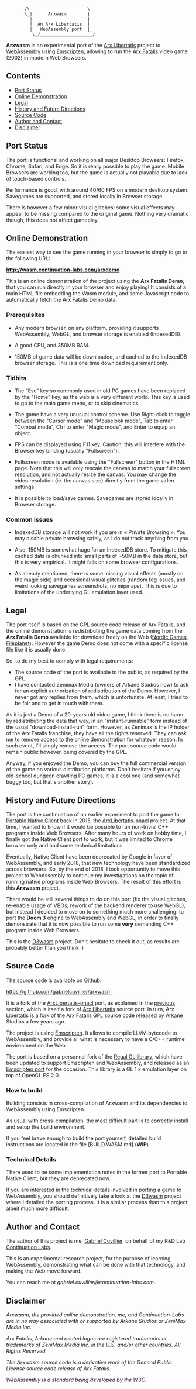             _______________________
           /\                      \
           \_|      Arxwasm        |
             |                     |
             |  An Arx Libertatis  |
             |   WebAssembly port  |_
              \_/____________________/


__Arxwasm__ is an experimental port of the [Arx Libertatis](http://arx-libertatis.org/) project to [WebAssembly](https://emscripten.org/) 
using [Emscripten](https://emscripten.org/), allowing to run the [Arx Fatalis](https://en.wikipedia.org/wiki/Arx_Fatalis) 
video game (2002) in modern Web Browsers.

## Contents

* [Port Status](#port-status)
* [Online Demonstration](#online-demonstration)
* [Legal](#legal)
* [History and Future Directions](#history-and-future-directions)
* [Source Code](#source-code)
* [Author and Contact](#author-and-contact)
* [Disclaimer](#disclaimer)

## Port Status

The port is functional and working on all major Desktop Browsers: Firefox, Chrome, Safari, and Edge. So it is really 
possible to play the game. Mobile Browsers are working too, but the game is actually not playable due to lack of 
touch-based controls.

Performance is good, with around 40/60 FPS on a modern desktop system. Savegames are supported, and stored locally in 
Browser storage.

There is however a few minor visual glitches: some visual effects may appear to be missing compared to the original game. 
Nothing very dramatic though, this does not affect gameplay.

## Online Demonstration

The easiest way to see the game running in your browser is simply to go to the following URL:

__http://wasm.continuation-labs.com/arxdemo__

This is an online demonstration of the project using the __Arx Fatalis Demo__, that you can run directly in your 
browser and enjoy playing! It consists of a main HTML file embedding the Wasm module, and some Javascript code to 
automatically fetch the Arx Fatalis Demo data.

### Prerequisites

- Any modern browser, on any platform, providing it supports WebAssembly, WebGL, and browser storage is enabled (IndexedDB).

- A good CPU, and 350MB RAM.

- 150MB of game data will be downloaded, and cached to the IndexedDB browser storage. This is a one time download 
requirement only.

### Tidbits

- The “Esc” key so commonly used in old PC games have been replaced by the "Home" key, as the web is a very different 
world. This key is used to go to the main game menu, or to skip cinematics.

- The game have a very unusual control scheme. Use Right-click to toggle between the "Cursor mode" and "Mouselook mode",
Tab to enter "Combat mode", Ctrl to enter "Magic mode", and Enter to equip an object.

- FPS can be displayed using F11 key. Caution: this will interfere with the Browser key binding (usually "Fullscreen").
	
- Fullscreen mode is available using the "Fullscreen" button in the HTML page. Note that this will only rescale the 
canvas to match your fullscreen resolution, and not actually resize the canvas. You may change the video resolution 
(ie. the canvas size) directly from the game video settings. 

- It is possible to load/save games. Savegames are stored locally in Browser storage.

### Common issues

- IndexedDB storage will not work if you are in « Private Browsing ». You may disable private browsing safely, 
as I do not track anything from you. 

- Also, 150MB is somewhat huge for an IndexedDB store. To mitigate this, cached data is chunked into small parts of 
~50MB in the data store, but this is very empirical. It might fails on some browser configurations.

- As already mentioned, there is some missing visual effects (mostly on the magic side) and occasional visual glitches 
(random fog issues, and weird looking savegames screenshots, no mipmaps). This is due to limitations of the underlying 
GL emulation layer used.

## Legal

The port itself is based on the GPL source code release of Arx Fatalis, and the online demonstration is redistributing 
the game data coming from the __Arx Fatalis Demo__ available for download freely on the Web ([Nordic Games](https://ds.thqnordic.com/arxfatalis/), 
[Fileplanet](https://www.fileplanet.com/archive/p-3356/Arx-Fatalis-Demo-English-Updated)). However the game Demo does 
not come with a specific license file like it is usually done.

So, to do my best to comply with legal requirements:

- The source code of the port is available to the public, as required by the GPL.
- I have contacted Zenimax Media (owners of Arkane Studios now) to ask for an explicit authorization of redistribution 
of the Demo. However, I never got any replies from them, which is unfortunate. At least, I tried to be fair and to get 
in touch with them. 

As it is just a Demo of a 20-years old video game, I think there is no harm by redistributing the data that way, 
in an "instant-runnable" form instead of the usual "download-install-run" form. However, as Zenimax is the IP 
holder of the Arx Fatalis franchise, they have all the rights reserved. They can ask me to remove access to the online 
demonstration for whatever reason. In such event, I'll simply remove the access. The port source code would remain 
public however, being covered by the GPL.

Anyway, if you enjoyed the Demo, you can buy the full commercial version of the game on various distribution platforms.
Don't hesitate if you enjoy old-school dungeon crawling PC games, it is a cool one (and somewhat buggy too, but that's 
another story). 

## History and Future Directions

The port is the continuation of an earlier experiment to port the game to [Portable Native Client](https://developer.chrome.com/native-client)
back in 2015, the [ArxLibertatis-pnacl](https://github.com/gabrielcuvillier/ArxLibertatis-pnacl) project. 
At that time, I wanted to know if it would be possible to run non-trivial C++ programs inside Web Browsers. After many 
hours of work on hobby time, I finally got the Native Client port to work, but it was limited to Chrome browser only 
and had some technical limitations. 

Eventually, Native Client have been deprecated by Google in favor of WebAssembly, and early 2018, that new technology 
have been standardized across browsers. So, by the end of 2018, I took opportunity to move this project to WebAssembly 
to continue my investigations on the topic of running native programs inside Web Browsers. The result of this effort is 
this __Arxwasm__ project.

There would be still several things to do on this port (fix the visual glitches, re-enable usage of VBOs, 
rework of the backend renderer to use WebGL), but instead I decided to move on to something much more challenging: 
to port the __Doom 3__ engine to WebAssembly and WebGL, in order to finally demonstrate that it is now possible to run 
some __very__ demanding C++ program inside Web Browsers.

This is the [D3wasm](http://continuation-labs.com/projects/d3wasm) project. Don't hesitate to check it out, as results 
are probably better than you think :) 

## Source Code

The source code is available on Github:

https://github.com/gabrielcuvillier/arxwasm

It is a fork of the [ArxLibertatis-pnacl](https://github.com/gabrielcuvillier/ArxLibertatis-pnacl) port, as explained in 
the [previous](#history-and-future-directions) section, which is itself a fork of [Arx Libertatis](http://arx-libertatis.org) source 
port. In turn, Arx Libertatis is a fork of the Arx Fatalis GPL source code released by Arkane Studios a few years ago.

The project is using [Emscripten](https://emscripten.org). It allows to compile LLVM bytecode to WebAssembly, and 
provide all what is necessary to have a C/C++ runtime environment on the Web. 

The port is based on a personnal fork of the [Regal GL library](https://github.com/gabrielcuvillier/regal-emscripten-fixes), which 
have been updated to support Emscripten and WebAssembly, and released as an [Emscripten port](https://github.com/emscripten-ports/regal) 
for the occasion. This library is a GL 1.x emulation layer on top of OpenGL ES 2.0.

### How to build

Building consists in cross-compilation of Arxwasm and its dependencies to WebAssembly using Emscripten.

As usual with cross-compilation, the most difficult part is to correctly install and setup the build environment.

If you feel brave enough to build the port yourself, detailed build instructions are located in the file [BUILD.WASM.md] (__WIP__)

### Technical Details

There used to be some implementation notes in the former port to Portable Native Client, but they are deprecated now. 

If you are interested in the technical details involved in porting a game to WebAssembly, you should definitively 
take a look at the [D3wasm](http://continuation-labs.com/projects/d3wasm) project where I detailed the porting process. 
It is a similar process than this project, albeit much more difficult.

## Author and Contact

The author of this project is me, [Gabriel Cuvillier](http://gabrielcuvillier.pro), on behalf of my R&D Lab [Continuation Labs](http://www.continuation-labs.com).

This is an experimental research project, for the purpose of learning WebAssembly, demonstrating what can be done with 
that technology, and making the Web move forward.

You can reach me at _gabriel.cuvillier@continuation-labs.com_.

## Disclaimer

_Arxwasm, the provided online demonstration, me, and Continuation-Labs are in no way associated with or supported by 
Arkane Studios or ZeniMax Media Inc._

_Arx Fatalis, Arkane and related logos are registered trademarks or trademarks of ZeniMax Media Inc. in the U.S. and/or 
other countries. All Rights Reserved._

_The Arxwasm source code is a derivative work of the General Public License source code release of Arx Fatalis._

_WebAssembly is a standard being developed by the W3C._